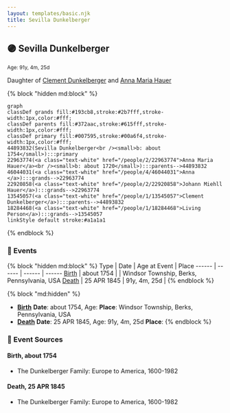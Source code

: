 ```yaml
---
layout: templates/basic.njk
title: Sevilla Dunkelberger
---
```

## 🟣 Sevilla Dunkelberger
<small>Age: 91y, 4m, 25d</small>

Daughter of [Clement Dunkelberger](/people/1/13545057) and [Anna Maria Hauer](/people/2/22963774)

{% block "hidden md:block" %}
```mermaid
graph
classDef grands fill:#193cb8,stroke:#2b7fff,stroke-width:1px,color:#fff;
classDef parents fill:#372aac,stroke:#615fff,stroke-width:1px,color:#fff;
classDef primary fill:#007595,stroke:#00a6f4,stroke-width:1px,color:#fff;
44893832(Sevilla Dunkelberger<br /><small>b: about 1754</small>):::primary
22963774(<a class="text-white" href="/people/2/22963774">Anna Maria Hauer</a><br /><small>b: about 1720</small>):::parents-->44893832
46044031(<a class="text-white" href="/people/4/46044031">Anna </a>):::grands-->22963774
22920858(<a class="text-white" href="/people/2/22920858">Johann Miehll Hauer</a>):::grands-->22963774
13545057(<a class="text-white" href="/people/1/13545057">Clement Dunkelberger</a>):::parents-->44893832
18284468(<a class="text-white" href="/people/1/18284468">Living Person</a>):::grands-->13545057
linkStyle default stroke:#a1a1a1
```
{% endblock %}

### 📆 Events

{% block "hidden md:block" %}
Type | Date | Age at Event | Place
------ | ------ | ------ | ------
[Birth](#event-event-2) | about 1754 |  | Windsor Township, Berks, Pennsylvania, USA
[Death](#event-event-3) | 25 APR 1845 | 91y, 4m, 25d |
{% endblock %}

{% block "md:hidden" %}
- **[Birth](#event-event-2)**
**Date**: about 1754, Age:
**Place**: Windsor Township, Berks, Pennsylvania, USA
- **[Death](#event-event-3)**
**Date**: 25 APR 1845, Age: 91y, 4m, 25d
**Place**:
{% endblock %}

### 📰 Event Sources

#### <a id="event-event-2"></a> Birth, about 1754
* The Dunkelberger Family: Europe to America, 1600-1982

#### <a id="event-event-3"></a> Death, 25 APR 1845
* The Dunkelberger Family: Europe to America, 1600-1982
